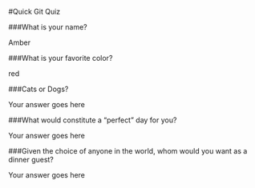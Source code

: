 #Quick Git Quiz

###What is your name?

Amber

###What is your favorite color?

red

###Cats or Dogs?

Your answer goes here

###What would constitute a “perfect” day for you?

Your answer goes here

###Given the choice of anyone in the world, whom would you want as a dinner guest?

Your answer goes here
